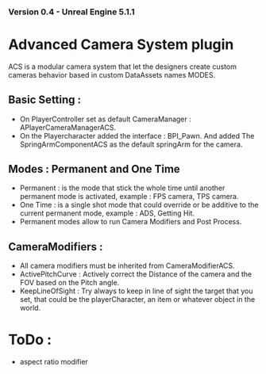 ### Version 0.4 - Unreal Engine 5.1.1
# Advanced Camera System plugin
ACS is a modular camera system that let the designers create custom cameras behavior based in custom DataAssets names MODES.

## Basic Setting : 
* On PlayerController set as default CameraManager : APlayerCameraManagerACS.
* On the Playercharacter added the interface : BPI_Pawn. And added The SpringArmComponentACS as the default springArm for the camera.

## Modes : Permanent and One Time
* Permanent : is the mode that stick the whole time until another permanent mode is activated, example : FPS camera, TPS camera.
* One Time : is a single shot mode that could override or be additive to the current permanent mode, example : ADS, Getting Hit.
* Permanent modes allow to run Camera Modifiers and Post Process.

## CameraModifiers : 
* All camera modifiers must be inherited from CameraModifierACS.
* ActivePitchCurve : Actively correct the Distance of the camera and the FOV based on the Pitch angle.
* KeepLineOfSight : Try always to keep in line of sight the target that you set, that could be the playerCharacter, an item or whatever object in the world.

# ToDo :
* aspect ratio modifier
